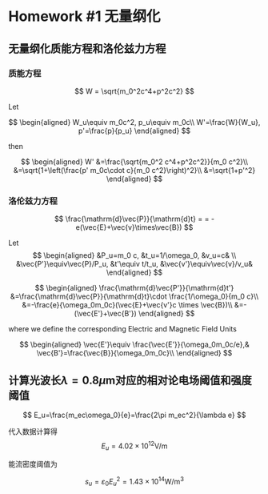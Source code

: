 # Homework #1 无量纲化

## 无量纲化质能方程和洛伦兹力方程

### 质能方程

$$
W = \sqrt{m_0^2c^4+p^2c^2}
$$

Let

$$
\begin{aligned}
W_u\equiv m_0c^2, p_u\equiv m_0c\\
W'=\frac{W}{W_u}, p'=\frac{p}{p_u}
\end{aligned}
$$

then

$$
\begin{aligned}
W' &=\frac{\sqrt{m_0^2 c^4+p^2c^2}}{m_0 c^2}\\
   &=\sqrt{1+\left(\frac{p' m_0c\cdot c}{m_0 c^2}\right)^2}\\
   &=\sqrt{1+p'^2}
\end{aligned}
$$

### 洛伦兹力方程

$$
\frac{\mathrm{d}\vec{P}}{\mathrm{d}t} =  = -e(\vec{E}+\vec{v}\times\vec{B})
$$

Let
$$
\begin{aligned}
    &P_u=m_0 c, &t_u=1/\omega_0, &v_u=c& \\
    &\vec{P'}\equiv\vec{P}/P_u,  &t'\equiv t/t_u, &\vec{v'}\equiv\vec{v}/v_u&
\end{aligned}
$$

$$
\begin{aligned}
    \frac{\mathrm{d}\vec{P'}}{\mathrm{d}t'}
    &=\frac{\mathrm{d}\vec{P}}{\mathrm{d}t}\cdot \frac{1/\omega_0}{m_0 c}\\
    &=-\frac{e}{\omega_0m_0c}(\vec{E}+\vec{v'}c \times \vec{B})\\
    &=-(\vec{E'}+\vec{B'})
\end{aligned}
$$

where we define the corresponding Electric and Magnetic Field Units

$$
\begin{aligned}
    \vec{E'}\equiv \frac{\vec{E'}}{\omega_0m_0c/e},& \vec{B'}=\frac{\vec{B}}{\omega_0m_0c}\\
\end{aligned}
$$

## 计算光波长$\lambda = 0.8\mu \mathrm{m}$对应的相对论电场阈值和强度阈值

$$
E_u=\frac{m_ec\omega_0}{e}=\frac{2\pi m_ec^2}{\lambda e}
$$

代入数据计算得
$$
E_u=4.02\times 10^{12} \mathrm{V/m}
$$

能流密度阈值为

$$
s_u=\varepsilon_0E_u^2=1.43\times10^{14}\mathrm{W/m^3}
$$

